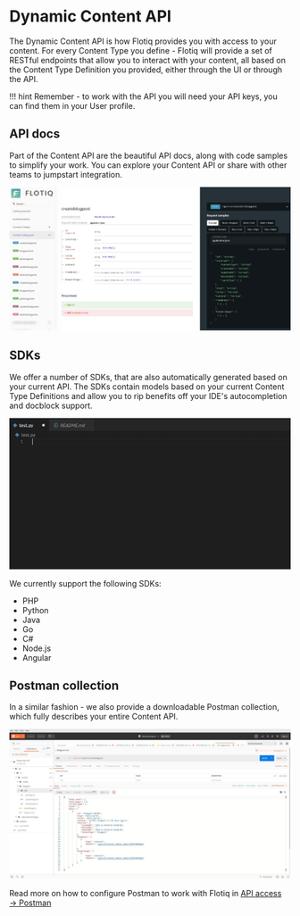 # Dynamic Content API

The Dynamic Content API is how Flotiq provides you with access to your content. For every Content Type you define - Flotiq will provide a set of RESTful endpoints that allow you to interact with your content, all based on the Content Type Definition you provided, either through the UI or through the API.

!!! hint
    Remember - to work with the API you will need your API keys, you can find them in your User profile.

## API docs

Part of the Content API are the beautiful API docs, along with code samples to simplify your work. You can explore your Content API or share with other teams to jumpstart integration.

![](images/dynamic-content-api-docs.png)

## SDKs

We offer a number of SDKs, that are also automatically generated based on your current API. The SDKs contain models based on your current Content Type Definitions and allow you to rip benefits off your IDE's autocompletion and docblock support.

![](images/sdk-benefits.gif)

We currently support the following SDKs:
* PHP
* Python
* Java
* Go
* C#
* Node.js
* Angular

## Postman collection

In a similar fashion - we also provide a downloadable Postman collection, which fully describes your entire Content API. 

![](images/postman.jpeg)

Read more on how to configure Postman to work with Flotiq in [API access → Postman](/API/#postman)